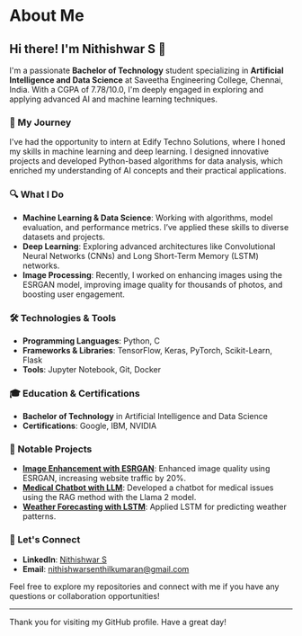 # About Me

## Hi there! I'm Nithishwar S 👋

I'm a passionate **Bachelor of Technology** student specializing in **Artificial Intelligence and Data Science** at Saveetha Engineering College, Chennai, India. With a CGPA of 7.78/10.0, I'm deeply engaged in exploring and applying advanced AI and machine learning techniques.

### 🚀 My Journey

I've had the opportunity to intern at Edify Techno Solutions, where I honed my skills in machine learning and deep learning. I designed innovative projects and developed Python-based algorithms for data analysis, which enriched my understanding of AI concepts and their practical applications.

### 🔍 What I Do

- **Machine Learning & Data Science**: Working with algorithms, model evaluation, and performance metrics. I’ve applied these skills to diverse datasets and projects.
- **Deep Learning**: Exploring advanced architectures like Convolutional Neural Networks (CNNs) and Long Short-Term Memory (LSTM) networks.
- **Image Processing**: Recently, I worked on enhancing images using the ESRGAN model, improving image quality for thousands of photos, and boosting user engagement.

### 🛠️ Technologies & Tools

- **Programming Languages**: Python, C
- **Frameworks & Libraries**: TensorFlow, Keras, PyTorch, Scikit-Learn, Flask
- **Tools**: Jupyter Notebook, Git, Docker

### 🎓 Education & Certifications

- **Bachelor of Technology** in Artificial Intelligence and Data Science
- **Certifications**: Google, IBM, NVIDIA

### 🌟 Notable Projects

- **[Image Enhancement with ESRGAN](https://github.com/NITHISH74/Mini-project-Super-Resolution)**: Enhanced image quality using ESRGAN, increasing website traffic by 20%.
- **[Medical Chatbot with LLM](https://github.com/NITHISH74/Med-chatbot)**: Developed a chatbot for medical issues using the RAG method with the Llama 2 model.
- **[Weather Forecasting with LSTM](#)**: Applied LSTM for predicting weather patterns.

### 🤝 Let's Connect

- **LinkedIn**: [Nithishwar S](https://www.linkedin.com/in/nithish74)
- **Email**: nithishwarsenthilkumaran@gmail.com

Feel free to explore my repositories and connect with me if you have any questions or collaboration opportunities!

---

Thank you for visiting my GitHub profile. Have a great day!
